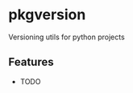 pkgversion
==========================

Versioning utils for python projects

Features
--------

* TODO
